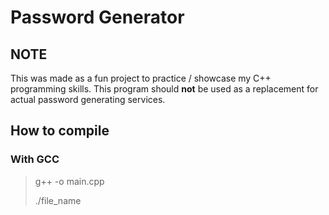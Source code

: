 # Password Generator

## NOTE
This was made as a fun project to practice / showcase my C++ programming skills.
This program should **not** be used as a replacement for actual password generating services.

## How to compile

### With GCC

> g++ -o <name-of-file> main.cpp
>
> ./file_name
